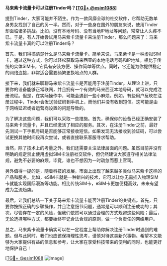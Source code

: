 **马来紫卡流量卡可以注册Tinder吗？[[TG💪+ @esim1088](https://t.me/s/esim1088)]**

提到Tinder，大家可能并不陌生。作为一款风靡全球的社交软件，它帮助无数单身男女找到了自己的另一半。然而，对于一些身在国外的朋友来说，使用Tinder却面临诸多挑战。比如，没有本地号码、没有当地IP地址等问题，常常让人头疼不已。于是，有人开始尝试用马来紫卡流量卡来注册Tinder，那么问题来了：马来紫卡流量卡真的可以注册Tinder吗？

首先，我们得搞清楚什么是马来紫卡流量卡。简单来说，马来紫卡是一种虚拟SIM卡，通过这种方式，你可以轻松获取马来西亚的本地电话号码和IP地址。相比于传统的实体SIM卡，它具有安装方便、操作简单等优点。同时，它还能为你提供稳定的网络连接，非常适合需要频繁更换地点的人群。

接下来，我们就来聊聊马来紫卡流量卡是否能用于注册Tinder。从理论上讲，只要你的设备能够正常联网，并且拥有一个有效的马来西亚本地号码，就可以完成注册流程。但是，在实际操作中，可能会遇到一些小麻烦。例如，有些用户反映在注册过程中，Tinder会发送验证码到手机上，而他们并没有收到短信。这可能是由于网络延迟或者运营商设置的问题导致的。

为了解决这些问题，我们可以采取一些措施。首先，确保你的设备已经正确安装了马来紫卡流量卡，并且已经激活了相应的服务。其次，在注册Tinder之前，最好先测试一下手机号码是否能够正常接收短信。如果发现无法接收到验证码，可以尝试更换其他时间段再次尝试，或者直接联系客服寻求帮助。

当然，除了技术上的考量之外，我们还需要关注法律层面的问题。虽然目前并没有明确的规定禁止使用虚拟SIM卡注册社交软件，但仍然建议大家遵守相关法律法规，避免不必要的麻烦。毕竟，谁也不想因为一时疏忽而惹上官司。

另外值得一提的是，随着科技的发展，市面上出现了越来越多类似马来紫卡这样的产品和服务。比如，eSIM卡就是一种新兴的技术，它可以让你无需插入物理SIM卡就能实现国际漫游等功能。相比传统SIM卡，eSIM卡更加便捷高效，未来有望成为主流趋势。

最后，让我们总结一下关于马来紫卡流量卡能否注册Tinder的关键点。首先，只要你按照正确的步骤操作，并且注意细节问题，通常是可以顺利注册成功的；其次，尽管存在一定的风险，但我们依然可以通过合理的方式规避这些风险；最后，无论选择哪种方式，都要始终牢记合法合规的原则，做一个负责任的网络用户。

总之，马来紫卡流量卡确实可以在一定程度上帮助你解决注册Tinder时遇到的难题。但与此同时，我们也应该保持理性思考，谨慎对待这类新兴事物。希望本文能够为大家提供有益的信息和参考，让大家在享受科技带来的便利的同时，也能更好地保护自己！

[[TG💪+ @esim1088](https://t.me/s/esim1088) ![Image](https://i.postimg.cc/4NQfJmqS/Snipaste-2025-05-13-00-14-12.png)]